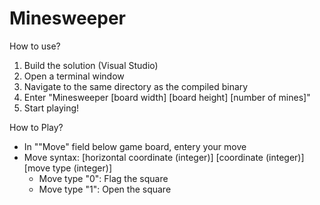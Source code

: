 # Minesweeper
How to use?
1. Build the solution (Visual Studio)
2. Open a terminal window
3. Navigate to the same directory as the compiled binary
4. Enter "Minesweeper [board width] [board height] [number of mines]"
5. Start playing!

How to Play?
- In ""Move" field below game board, entery your move
- Move syntax: [horizontal coordinate (integer)] [coordinate (integer)] [move type (integer)]
  - Move type "0": Flag the square
  - Move type "1": Open the square
